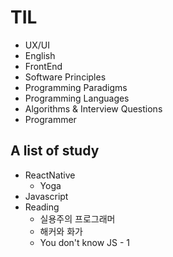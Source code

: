 # TIL
- UX/UI
- English
- FrontEnd
- Software Principles
- Programming Paradigms
- Programming Languages
- Algorithms & Interview Questions
- Programmer

## A list of study
- ReactNative
  - Yoga
- Javascript
- Reading
  - 실용주의 프로그래머
  - 해커와 화가
  - You don't know JS - 1